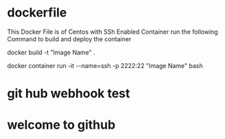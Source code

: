 # dockerfile
This Docker File is of Centos with SSh Enabled Container
run the following Command to build and deploy the container

docker build -t "Image Name" .

docker container run -it --name=ssh -p 2222:22 "Image Name" bash

# git hub webhook test
# welcome to github
